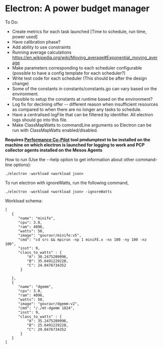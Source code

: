 Electron: A power budget manager
======================================

To Do:

 * Create metrics for each task launched [Time to schedule, run time, power used]
 * Have calibration phase?
 * Add ability to use constraints
 * Running average calculations https://en.wikipedia.org/wiki/Moving_average#Exponential_moving_average
 * Make parameters corresponding to each scheduler configurable (possible to have a config template for each scheduler?)
 * Write test code for each scheduler (This should be after the design change)
 * Some of the constants in constants/constants.go can vary based on the environment.  
   Possible to setup the constants at runtime based on the environment?
 * Log fix for declining offer -- different reason when insufficient resources as compared to when there are no
    longer any tasks to schedule.
 * Have a centralised logFile that can be filtered by identifier. All electron logs should go into this file.
 * Make ClassMapWatts to commandLine arguments so Electron can be run with ClassMapWatts enabled/disabled.


**Requires [Performance Co-Pilot](http://pcp.io/) tool pmdumptext to be installed on the
machine on which electron is launched for logging to work and PCP collector agents installed
on the Mesos Agents**


How to run (Use the --help option to get information about other command-line options):

`./electron -workload <workload json>`

To run electron with ignoreWatts, run the following command,

`./electron -workload <workload json> -ignoreWatts`


Workload schema:

```
[
   {
      "name": "minife",
      "cpu": 3.0,
      "ram": 4096,
      "watts": 50,
      "image": "gouravr/minife:v5",
      "cmd": "cd src && mpirun -np 1 miniFE.x -nx 100 -ny 100 -nz 100",
      "inst": 9,
      "class_to_watts" : {
          "A": 30.2475289996,
          "B": 35.6491229228,
          "C": 24.0476734352
       }

   },
   {
      "name": "dgemm",
      "cpu": 3.0,
      "ram": 4096,
      "watts": 50,
      "image": "gouravr/dgemm:v2",
      "cmd": "/./mt-dgemm 1024",
      "inst": 9,
      "class_to_watts" : {
          "A": 35.2475289996,
          "B": 25.6491229228,
          "C": 29.0476734352
       }
   }
]
```

